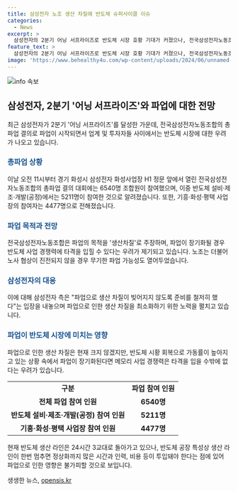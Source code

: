 ```yaml
---
title: 삼성전자 노조 생산 차질에 반도체 슈퍼사이클 이슈
categories:
  - News
excerpt: >
  삼성전자의 2분기 어닝 서프라이즈로 반도체 시장 호황 기대가 커졌으나, 전국삼성전자노동조합이 6540명을 동원한 사상 첫 파업을 선언한 가운데 노조 리스크 우려가 높아지고 있음. 파업의 목적으로는 생산 차질을 주장하며 노조는 노사 협상이 진전되지 않을 경우 무기한 파업 가능성도 열어뒀으며, 이로 인해 반도체 사업 경쟁력이 타격을 입을 가능성도 언급됨. 삼성전자는 파업으로 인한 생산 차질을 최소화하기 위해 준비하고 있다고 밝힘.
feature_text: >
  삼성전자의 2분기 어닝 서프라이즈로 반도체 시장 호황 기대가 커졌으나, 전국삼성전자노동조합이 6540명을 동원한 사상 첫 파업을 선언한 가운데 노조 리스크 우려가 높아지고 있음. 파업의 목적으로는 생산 차질을 주장하며 노조는 노사 협상이 진전되지 않을 경우 무기한 파업 가능성도 열어뒀으며, 이로 인해 반도체 사업 경쟁력이 타격을 입을 가능성도 언급됨. 삼성전자는 파업으로 인한 생산 차질을 최소화하기 위해 준비하고 있다고 밝힘.
image: 'https://www.behealthy4u.com/wp-content/uploads/2024/06/unnamed-file.png'
---
```


<p><img src="https://www.behealthy4u.com/wp-content/uploads/2024/06/unnamed-file.png" alt="info 속보" /></p>

<h2 data-ke-size="size26">삼성전자, 2분기 '어닝 서프라이즈'와 파업에 대한 전망</h2>

<p data-ke-size="size16">최근 삼성전자가 2분기 '어닝 서프라이즈'를 달성한 가운데, 전국삼성전자노동조합의 총파업 결의로 파업이 시작되면서 업계 및 투자자들 사이에서는 반도체 시장에 대한 우려가 나오고 있습니다.</p>

<h3><b><span style="color: #1a5490;">총파업 상황</span></b></h3>

<p data-ke-size="size16">이날 오전 11시부터 경기 화성시 삼성전자 화성사업장 H1 정문 앞에서 열린 전국삼성전자노동조합의 총파업 결의 대회에는 6540명 조합원이 참여했으며, 이중 반도체 설비·제조·개발(공정)에서는 5211명이 참여한 것으로 알려졌습니다. 또한, 기흥·화성·평택 사업장의 참여자는 4477명으로 전해졌습니다.</p>

<h3><b><span style="color: #1a5490;">파업 목적과 전망</span></b></h3>

<p data-ke-size="size16">전국삼성전자노동조합은 파업의 목적을 '생산차질'로 주장하며, 파업이 장기화될 경우 반도체 사업 경쟁력에 타격을 입힐 수 있다는 우려가 제기되고 있습니다. 노조는 더불어 노사 협상이 진전되지 않을 경우 무기한 파업 가능성도 열어두었습니다.</p>

<h3><b><span style="color: #1a5490;">삼성전자의 대응</span></b></h3>

<p data-ke-size="size16">이에 대해 삼성전자 측은 "파업으로 생산 차질이 빚어지지 않도록 준비를 철저히 했다"는 입장을 내놓으며 파업으로 인한 생산 차질을 최소화하기 위한 노력을 펼치고 있습니다.</p>

<h3><b><span style="color: #1a5490;">파업이 반도체 시장에 미치는 영향</span></b></h3>

<p data-ke-size="size16">파업으로 인한 생산 차질은 현재 크지 않겠지만, 반도체 시황 회복으로 가동률이 높아지고 있는 상황 속에서 파업이 장기화된다면 메모리 사업 경쟁력은 타격을 입을 수밖에 없다는 우려가 있습니다.</p>

<table>
    <tbody>
        <tr>
            <td style="text-align: center; height: 17px;"><b>구분</b></td>
            <td style="text-align: center; height: 17px;"><b>파업 참여 인원</b></td>
        </tr>
        <tr>
            <td style="text-align: center; height: 17px;"><b>전체 파업 참여 인원</b></td>
            <td style="text-align: center; height: 17px;"><b>6540명</b></td>
        </tr>
        <tr>
            <td style="text-align: center; height: 17px;"><b>반도체 설비·제조·개발(공정) 참여 인원</b></td>
            <td style="text-align: center; height: 17px;"><b>5211명</b></td>
        </tr>
        <tr>
            <td style="text-align: center; height: 17px;"><b>기흥·화성·평택 사업장 참여 인원</b></td>
            <td style="text-align: center; height: 17px;"><b>4477명</b></td>
        </tr>
    </tbody>
</table>

<p data-ke-size="size16">현재 반도체 생산 라인은 24시간 3교대로 돌아가고 있으나, 반도체 공장 특성상 생산 라인이 한번 멈추면 정상화까지 많은 시간과 인력, 비용 등이 투입돼야 한다는 점에 있어 파업으로 인한 영향은 불가피할 것으로 보입니다.</p>
생생한 뉴스, <a href="https://opensis.kr" rel="dofollow">opensis.kr</a>


